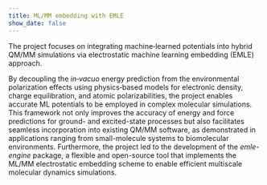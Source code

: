 ```yaml
---
title: ML/MM embedding with EMLE
show_date: false
---
```


The project focuses on integrating machine‐learned potentials into hybrid QM/MM simulations via electrostatic machine learning embedding (EMLE) approach.

<!--more-->

By decoupling the _in‐vacuo_ energy prediction from the environmental polarization effects using physics‐based models for electronic density, charge equilibration, and atomic polarizabilities, the project enables accurate ML potentials to be employed in complex molecular simulations. This framework not only improves the accuracy of energy and force predictions for ground- and excited-state processes but also facilitates seamless incorporation into existing QM/MM software, as demonstrated in applications ranging from small-molecule systems to biomolecular environments. Furthermore, the project led to the development of the _emle-engine_ package, a flexible and open-source tool that implements the ML/MM electrostatic embedding scheme to enable efficient multiscale molecular dynamics simulations.
